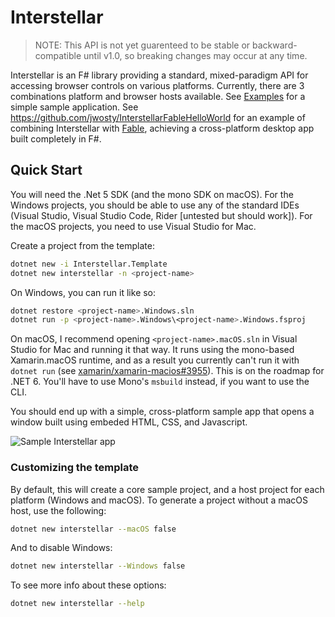 # Interstellar

> NOTE: This API is not yet guarenteed to be stable or backward-compatible until v1.0, so breaking changes may occur at any time.

Interstellar is an F# library providing a standard, mixed-paradigm API for accessing browser controls on various platforms. Currently, there are 3 combinations platform and browser hosts available. See [Examples](https://github.com/jwosty/Interstellar/Examples) for a simple sample application. See https://github.com/jwosty/InterstellarFableHelloWorld for an example of combining Interstellar with [Fable](https://fable.io/), achieving a cross-platform desktop app built completely in F#.

## Quick Start

You will need the .Net 5 SDK (and the mono SDK on macOS). For the Windows projects, you should be able to use any of the standard IDEs (Visual Studio, Visual Studio Code, Rider \[untested but should work\]). For the macOS projects, you need to use Visual Studio for Mac.


Create a project from the template:

```bash
dotnet new -i Interstellar.Template
dotnet new interstellar -n <project-name>
```

On Windows, you can run it like so:

```bash
dotnet restore <project-name>.Windows.sln
dotnet run -p <project-name>.Windows\<project-name>.Windows.fsproj
```

On macOS, I recommend opening ``<project-name>.macOS.sln`` in Visual Studio for Mac and running it that way. It runs using the mono-based Xamarin.macOS runtime, and as a result you currently can't run it with ``dotnet run`` (see [xamarin/xamarin-macios#3955](https://github.com/xamarin/xamarin-macios/issues/8955)). This is on the roadmap for .NET 6. You'll have to use Mono's ``msbuild`` instead, if you want to use the CLI.

You should end up with a simple, cross-platform sample app that opens a window built using embeded HTML, CSS, and Javascript.

![Sample Interstellar app](https://jwosty.github.io/Interstellar/Interstellar%20sample%20app.gif)

### Customizing the template

By default, this will create a core sample project, and a host project for each platform (Windows and macOS). To generate a project without a macOS host, use the following:

```bash
dotnet new interstellar --macOS false
```

And to disable Windows:

```bash
dotnet new interstellar --Windows false
```

To see more info about these options:

```bash
dotnet new interstellar --help
```
